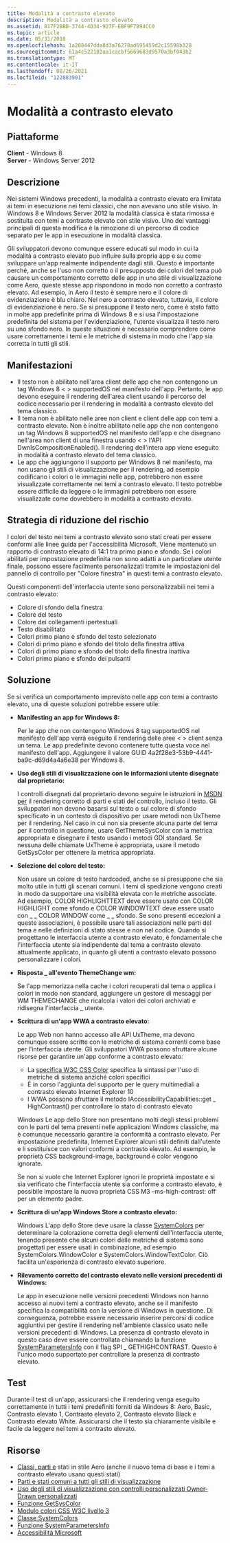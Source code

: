 ```yaml
---
title: Modalità a contrasto elevato
description: Modalità a contrasto elevato
ms.assetid: 817F2BBD-3744-4D34-927F-EBF9F7894CC0
ms.topic: article
ms.date: 05/31/2018
ms.openlocfilehash: 1a288447dda8d3a76278ad695459d2c15598b328
ms.sourcegitcommit: 61a4c522182aa1cacbf5669683d9570a3bf043b2
ms.translationtype: MT
ms.contentlocale: it-IT
ms.lasthandoff: 08/26/2021
ms.locfileid: "122883901"
---
```

# <a name="high-contrast-mode"></a>Modalità a contrasto elevato

## <a name="platforms"></a>Piattaforme

 **Client** - Windows 8  
**Server** - Windows Server 2012  



## <a name="description"></a>Descrizione

Nei sistemi Windows precedenti, la modalità a contrasto elevato era limitata ai temi in esecuzione nei temi classici, che non avevano uno stile visivo. In Windows 8 e Windows Server 2012 la modalità classica è stata rimossa e sostituita con temi a contrasto elevato con stile visivo. Uno dei vantaggi principali di questa modifica è la rimozione di un percorso di codice separato per le app in esecuzione in modalità classica.

Gli sviluppatori devono comunque essere educati sul modo in cui la modalità a contrasto elevato può influire sulla propria app e su come sviluppare un'app realmente indipendente dagli stili. Questo è importante perché, anche se l'uso non corretto o il presupposto dei colori del tema può causare un comportamento corretto delle app in uno stile di visualizzazione come Aero, queste stesse app rispondono in modo non corretto a contrasto elevato. Ad esempio, in Aero il testo è sempre nero e il colore di evidenziazione è blu chiaro. Nel nero a contrasto elevato, tuttavia, il colore di evidenziazione è nero. Se si presuppone il testo nero, come è stato fatto in molte app predefinite prima di Windows 8 e si usa l'impostazione predefinita del sistema per l'evidenziazione, l'utente visualizza il testo nero su uno sfondo nero. In queste situazioni è necessario comprendere come usare correttamente i temi e le metriche di sistema in modo che l'app sia corretta in tutti gli stili.

## <a name="manifestations"></a>Manifestazioni

-   Il testo non è abilitato nell'area client delle app che non contengono un tag Windows 8 &lt; &gt; supportedOS nel manifesto dell'app. Pertanto, le app devono eseguire il rendering dell'area client usando il percorso del codice necessario per il rendering in modalità a contrasto elevato del tema classico.
-   Il tema non è abilitato nelle aree non client e client delle app con temi a contrasto elevato. Non è inoltre abilitato nelle app che non contengono un tag Windows 8 supportedOS nel manifesto dell'app e che disegnano nell'area non client di una finestra usando &lt; &gt; l'API DwnIsCompositionEnabled(). Il rendering dell'intera app viene eseguito in modalità a contrasto elevato del tema classico.
-   Le app che aggiungono il supporto per Windows 8 nel manifesto, ma non usano gli stili di visualizzazione per il rendering, ad esempio codificano i colori o le immagini nelle app, potrebbero non essere visualizzate correttamente nei temi a contrasto elevato. Il testo potrebbe essere difficile da leggere o le immagini potrebbero non essere visualizzate come dovrebbero in modalità a contrasto elevato.

## <a name="mitigation"></a>Strategia di riduzione del rischio

I colori del testo nei temi a contrasto elevato sono stati creati per essere conformi alle linee guida per l'accessibilità Microsoft. Viene mantenuto un rapporto di contrasto elevato di 14:1 tra primo piano e sfondo. Se i colori abilitati per impostazione predefinita non sono adatti a un particolare utente finale, possono essere facilmente personalizzati tramite le impostazioni del pannello di controllo per "Colore finestra" in questi temi a contrasto elevato.

Questi componenti dell'interfaccia utente sono personalizzabili nei temi a contrasto elevato:

-   Colore di sfondo della finestra
-   Colore del testo
-   Colore dei collegamenti ipertestuali
-   Testo disabilitato
-   Colori primo piano e sfondo del testo selezionato
-   Colori di primo piano e sfondo del titolo della finestra attiva
-   Colori di primo piano e sfondo del titolo della finestra inattiva
-   Colori primo piano e sfondo dei pulsanti

## <a name="solution"></a>Soluzione

Se si verifica un comportamento imprevisto nelle app con temi a contrasto elevato, una di queste soluzioni potrebbe essere utile:

-   **Manifesting an app for Windows 8:**

    Per le app che non contengono Windows 8 tag supportedOS nel manifesto dell'app verrà eseguito il rendering delle aree &lt; &gt; client senza un tema. Le app predefinite devono contenere tutte questa voce nel manifesto dell'app. Aggiungere il valore GUID 4a2f28e3-53b9-4441-ba9c-d69d4a4a6e38 per Windows 8.

-   **Uso degli stili di visualizzazione con le informazioni utente disegnate dal proprietario:**

    I controlli disegnati dal proprietario devono seguire le istruzioni in [MSDN per](/windows/desktop/Controls/using-visual-styles) il rendering corretto di parti e stati del controllo, incluso il testo. Gli sviluppatori non devono basarsi sul testo o sul colore di sfondo specificato in un contesto di dispositivo per usare metodi non UxTheme per il rendering. Nel caso in cui non sia presente alcuna parte del tema per il [](/windows/desktop/api/winuser/nf-winuser-getsyscolor) controllo in questione, usare GetThemeSysColor con la metrica appropriata e disegnare il testo usando i metodi GDI standard. Se nessuna delle chiamate UxTheme è appropriata, usare il metodo GetSysColor per ottenere la metrica appropriata.

-   **Selezione del colore del testo:**

    Non usare un colore di testo hardcoded, anche se si presuppone che sia molto utile in tutti gli scenari comuni. I temi di spedizione vengono creati in modo da supportare una visibilità elevata con le metriche associate. Ad esempio, COLOR HIGHLIGHTTEXT deve essere usato con COLOR HIGHLIGHT come sfondo e COLOR WINDOWTEXT deve essere usato con \_ \_ COLOR WINDOW come \_ \_ sfondo. Se sono presenti eccezioni a queste associazioni, è possibile usare tali associazioni nelle parti del tema e nelle definizioni di stato stesse e non nel codice. Quando si progettano le interfaccia utente a contrasto elevato, è fondamentale che l'interfaccia utente sia indipendente dal tema a contrasto elevato attualmente applicato, in quanto gli utenti a contrasto elevato possono personalizzare i colori.

-   **Risposta \_ all'evento ThemeChange wm:**

    Se l'app memorizza nella cache i colori recuperati dal tema o applica i colori in modo non standard, aggiungere un gestore di messaggi per WM THEMECHANGE che ricalcola i valori dei colori archiviati e ridisegna l'interfaccia \_ utente.

-   **Scrittura di un'app WWA a contrasto elevato:**

    Le app Web non hanno accesso alle API UxTheme, ma devono comunque essere scritte con le metriche di sistema correnti come base per l'interfaccia utente. Gli sviluppatori WWA possono sfruttare alcune risorse per garantire un'app conforme a contrasto elevato:

    -   La [specifica W3C CSS Color](https://www.w3.org/TR/css3-color/) specifica la sintassi per l'uso di metriche di sistema anziché colori specifici
    -   È in corso l'aggiunta del supporto per le query multimediali a contrasto elevato Internet Explorer 10
    -   I WWA possono sfruttare il metodo IAccessibilityCapabilities::get \_ HighContrast() per controllare lo stato di contrasto elevato

    Windows Le app dello Store non presentano molti degli stessi problemi con le parti del tema presenti nelle applicazioni Windows classiche, ma è comunque necessario garantire la conformità a contrasto elevato. Per impostazione predefinita, Internet Explorer alcuni stili definiti dall'utente e li sostituisce con valori conformi a contrasto elevato. Ad esempio, le proprietà CSS background-image, background e color vengono ignorate.

    Se non si vuole che Internet Explorer ignori le proprietà impostate e si sia verificato che l'interfaccia utente sia conforme a contrasto elevato, è possibile impostare la nuova proprietà CSS M3 –ms-high-contrast: off per un elemento padre.

-   **Scrittura di un'app Windows Store a contrasto elevato:**

    Windows L'app dello Store deve usare la classe [SystemColors](/dotnet/api/system.windows.systemcolors) per determinare la colorazione corretta degli elementi dell'interfaccia utente, tenendo presente che alcuni colori delle metriche di sistema sono progettati per essere usati in combinazione, ad esempio SystemColors.WindowColor e SystemColors.WindowTextColor. Ciò facilita un'esperienza di contrasto elevato superiore.

-   **Rilevamento corretto del contrasto elevato nelle versioni precedenti di Windows:**

    Le app in esecuzione nelle versioni precedenti Windows non hanno accesso ai nuovi temi a contrasto elevato, anche se il manifesto specifica la compatibilità con la versione di Windows in questione. Di conseguenza, potrebbe essere necessario inserire percorsi di codice aggiuntivi per gestire il rendering nell'ambiente classico usato nelle versioni precedenti di Windows. La presenza di contrasto elevato in questo caso deve essere controllata chiamando la funzione [SystemParametersInfo](/windows/desktop/api/winuser/nf-winuser-systemparametersinfoa) con il flag SPI \_ GETHIGHCONTRAST. Questo è l'unico modo supportato per controllare la presenza di contrasto elevato.

## <a name="tests"></a>Test

Durante il test di un'app, assicurarsi che il rendering venga eseguito correttamente in tutti i temi predefiniti forniti da Windows 8: Aero, Basic, Contrasto elevato 1, Contrasto elevato 2, Contrasto elevato Black e Contrasto elevato White. Assicurarsi che il testo sia chiaramente visibile e facile da leggere nei temi a contrasto elevato.

## <a name="resources"></a>Risorse

-   [Classi, parti e](../controls/aero-style-classes-parts-and-states.md) stati in stile Aero (anche il nuovo tema di base e i temi a contrasto elevato usano questi stati)
-   [Parti e stati comuni a tutti gli stili di visualizzazione](../controls/parts-and-states.md)
-   [Uso degli stili di visualizzazione con controlli personalizzati Owner-Drawn personalizzati](../controls/using-visual-styles.md)
-   [Funzione GetSysColor](/windows/win32/api/winuser/nf-winuser-getsyscolor)
-   [Modulo colori CSS W3C livello 3](https://www.w3.org/TR/css3-color/)
-   [Classe SystemColors](/dotnet/api/system.windows.systemcolors?view=netcore-3.1)
-   [Funzione SystemParametersInfo](/windows/win32/api/winuser/nf-winuser-systemparametersinfoa)
-   [Accessibilità Microsoft](https://www.microsoft.com/enable/)

 

 
